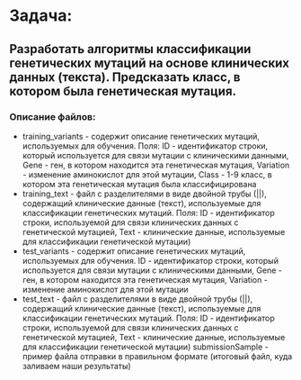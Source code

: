 # Задача:
## Разработать алгоритмы классификации генетических мутаций на основе клинических данных (текста). Предсказать класс, в котором была генетическая мутация.

### Описание файлов:

- training_variants - содержит описание генетических мутаций, используемых для обучения. Поля: ID - идентификатор строки, который используется для связи мутации с клиническими данными, Gene - ген, в котором находится эта генетическая мутация, Variation - изменение аминокислот для этой мутации, Class - 1-9 класс, в котором эта генетическая мутация была классифицирована
- training_text - файл с разделителями в виде двойной трубы (||), содержащий клинические данные (текст), используемые для классификации генетических мутаций. Поля: ID - идентификатор строки, используемой для связи клинических данных с генетической мутацией, Text - клинические данные, используемые для классификации генетической мутации)
- test_variants - содержит описание генетических мутаций, используемых для обучения. ID - идентификатор строки, который используется для связи мутации с клиническими данными, Gene - ген, в котором находится эта генетическая мутация, Variation - изменение аминокислот для этой мутации
- test_text - файл с разделителями в виде двойной трубы (||), содержащий клинические данные (текст), используемые для классификации генетических мутаций.
Поля: ID - идентификатор строки, используемой для связи клинических данных с генетической мутацией, Text - клинические данные, используемые для классификации генетической мутации)
submissionSample - пример файла отправки в правильном формате (итоговый файл, куда заливаем наши результаты)
